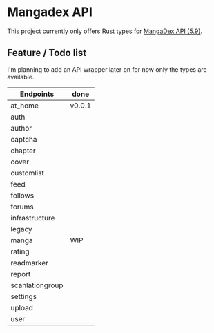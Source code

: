 # Mangadex API

This project currently only offers Rust types for [MangaDex API (5.9)](https://api.mangadex.org/docs/redoc.html).

## Feature / Todo list

I'm planning to add an API wrapper later on for now only the types are available.

| Endpoints       | done   |
| --------------- | ------ |
| at_home         | v0.0.1 |
| auth            |        |
| author          |        |
| captcha         |        |
| chapter         |        |
| cover           |        |
| customlist      |        |
| feed            |        |
| follows         |        |
| forums          |        |
| infrastructure  |        |
| legacy          |        |
| manga           | WIP    |
| rating          |        |
| readmarker      |        |
| report          |        |
| scanlationgroup |        |
| settings        |        |
| upload          |        |
| user            |        |
